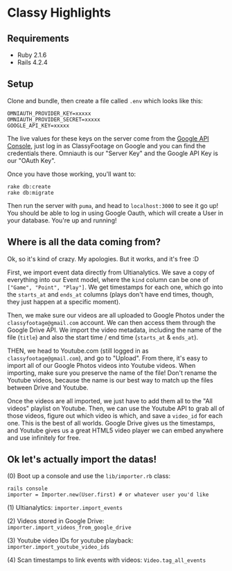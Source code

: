 Classy Highlights
================


## Requirements

- Ruby 2.1.6
- Rails 4.2.4

## Setup
Clone and bundle, then create a file called `.env` which looks like this:

```
OMNIAUTH_PROVIDER_KEY=xxxxx
OMNIAUTH_PROVIDER_SECRET=xxxxx
GOOGLE_API_KEY=xxxxx
```

The live values for these keys on the server come from the [Google API Console](https://console.developers.google.com/apis/credentials?project=classy-highlights-1322&authuser=2), just log in as ClassyFootage on Google and you can find the credentials there. Omniauth is our "Server Key" and the Google API Key is our "OAuth Key".

Once you have those working, you'll want to:

```
rake db:create
rake db:migrate
```

Then run the server with `puma`, and head to `localhost:3000` to see it go up! You should be able to log in using Google Oauth, which will create a User in your database. You're up and running!

## Where is all the data coming from?

Ok, so it's kind of crazy. My apologies. But it works, and it's free :D

First, we import event data directly from Ultianalytics. We save a copy of everything into our Event model, where the `kind` column can be one of `["Game", "Point", "Play"]`. We get timestamps for each one, which go into the `starts_at` and `ends_at` columns (plays don't have end times, though, they just happen at a specific moment).

Then, we make sure our videos are all uploaded to Google Photos under the `classyfootage@gmail.com` account. We can then access them through the Google Drive API. We import the video metadata, including the name of the file (`title`) and also the start time / end time (`starts_at` & `ends_at`).

THEN, we head to Youtube.com (still logged in as `classyfootage@gmail.com`), and go to "Upload". From there, it's easy to import all of our Google Photos videos into Youtube videos. When importing, make sure you preserve the name of the file! Don't rename the Youtube videos, because the name is our best way to match up the files between Drive and Youtube. 

Once the videos are all imported, we just have to add them all to the "All videos" playlist on Youtube. Then, we can use the Youtube API to grab all of those videos, figure out which video is which, and save a `video_id` for each one. This is the best of all worlds. Google Drive gives us the timestamps, and Youtube gives us a great HTML5 video player we can embed anywhere and use infinitely for free.



## Ok let's actually import the datas!

(0) Boot up a console and use the `lib/importer.rb` class:

```
rails console
importer = Importer.new(User.first) # or whatever user you'd like
```

(1) Ultianalytics: `importer.import_events`

(2) Videos stored in Google Drive: `importer.import_videos_from_google_drive`

(3) Youtube video IDs for youtube playback: `importer.import_youtube_video_ids`

(4) Scan timestamps to link events with videos: `Video.tag_all_events`
